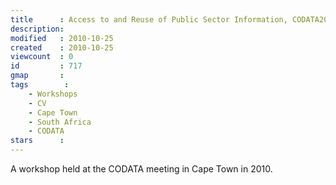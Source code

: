```yaml
---
title      : Access to and Reuse of Public Sector Information, CODATA2010, Cape Town, South Africa
description: 
modified   : 2010-10-25
created    : 2010-10-25
viewcount  : 0
id         : 717
gmap       : 
tags        :
    - Workshops
    - CV
    - Cape Town
    - South Africa
    - CODATA
stars      : 
---
```


A workshop held at the CODATA meeting in Cape Town in 2010.
